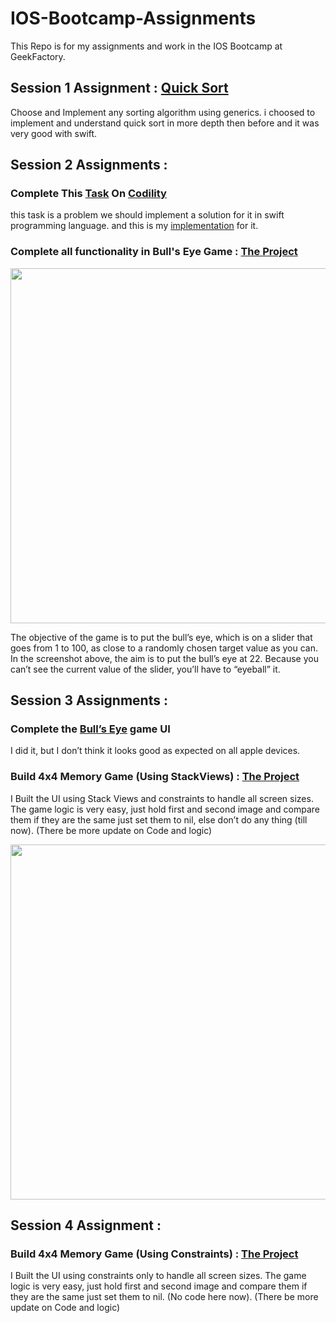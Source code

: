 # IOS-Bootcamp-Assignments
This Repo is for my assignments and work in the IOS Bootcamp at GeekFactory.

## Session 1 Assignment : [Quick Sort](https://github.com/KarimEbrahemAbdelaziz/IOS-Bootcamp-Assignments/tree/master/FirstSessionAssignment.playground) 
Choose and Implement any sorting algorithm using generics.
i choosed to implement and understand quick sort in more depth then before and it was very good with swift.

## Session 2 Assignments :
### Complete This [Task](https://codility.com/demo/take-sample-test/) On [Codility](https://codility.com/)
this task is a problem we should implement a solution for it in swift programming language.
and this is my [implementation](https://github.com/KarimEbrahemAbdelaziz/IOS-Bootcamp-Assignments/blob/master/Second%20Session/Codility%20Task/CodilityEquiTask.playground/Contents.swift) for it.
### Complete all functionality in Bull's Eye Game : [The Project](https://github.com/KarimEbrahemAbdelaziz/IOS-Bootcamp-Assignments/tree/master/Second%20Session/MyBullsEye/SecondSession)

<img src="http://i.imgur.com/yiZoSci.png" width="568">

The objective of the game is to put the bull’s eye, which is on a slider that goes from 1 to 100, as close to a randomly chosen target value as you can. In the screenshot above, the aim is to put the bull’s eye at 22. Because you can’t see the current value of the slider, you’ll have to “eyeball” it.

## Session 3 Assignments :
### Complete the [Bull’s Eye](https://github.com/KarimEbrahemAbdelaziz/IOS-Bootcamp-Assignments/tree/master/Second%20Session/MyBullsEye/SecondSession) game UI 
I did it, but I don’t think it looks good as expected on all apple devices.

### Build 4x4 Memory Game (Using StackViews) : [The Project](https://github.com/KarimEbrahemAbdelaziz/IOS-Bootcamp-Assignments/tree/master/Third%20Session/MemoryGame)
I Built the UI using Stack Views and constraints to handle all screen sizes.
The game logic is very easy, just hold first and second image and compare them if they are the same just set them to nil, else don’t do any thing (till now).
(There be more update on Code and logic)

<img src="http://i.imgur.com/T4KPUxy.png" height="568">

## Session 4 Assignment :
### Build 4x4 Memory Game (Using Constraints) : [The Project](https://github.com/KarimEbrahemAbdelaziz/IOS-Bootcamp-Assignments/tree/master/Forth%20Session%20/MemoryGame%20Using%20Constraints)
I Built the UI using constraints only to handle all screen sizes.
The game logic is very easy, just hold first and second image and compare them if they are the same just set them to nil. (No code here now).
(There be more update on Code and logic)